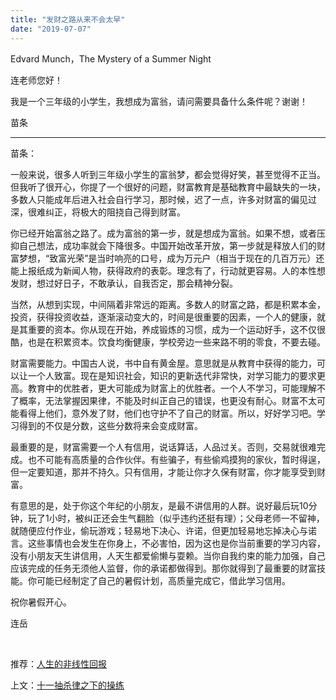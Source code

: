 ```yaml
---
title: "发财之路从来不会太早"
date: "2019-07-07"
---
```


Edvard Munch，The Mystery of a Summer Night

  

连老师您好！

  

我是一个三年级的小学生，我想成为富翁，请问需要具备什么条件呢？谢谢！

苗条

  

* * *

苗条：

一般来说，很多人听到三年级小学生的富翁梦，都会觉得好笑，甚至觉得不正当。但我听了很开心，你提了一个很好的问题，财富教育是基础教育中最缺失的一块，多数人只能成年后进入社会自行学习，那时候，迟了一点，许多对财富的偏见过深，很难纠正，将极大的阻挠自己得到财富。

你已经开始富翁之路了。成为富翁的第一步，就是想成为富翁。如果不想，或者压抑自己想法，成功率就会下降很多。中国开始改革开放，第一步就是释放人们的财富梦想，“致富光荣”是当时响亮的口号，成为万元户（相当于现在的几百万元）还能上报纸成为新闻人物，获得政府的表彰。理念有了，行动就更容易。人的本性想发财，想过好日子，不敢承认，自我否定，那会精神分裂。

当然，从想到实现，中间隔着非常远的距离。多数人的财富之路，都是积累本金，投资，获得投资收益，逐渐滚动变大的，时间是很重要的因素，一个人的健康，就是其重要的资本。你从现在开始，养成锻炼的习惯，成为一个运动好手，这不仅很酷，也是在积累资本。饮食均衡健康，学校旁边一些来路不明的零食，不要去碰。

财富需要能力。中国古人说，书中自有黄金屋。意思就是从教育中获得的能力，可以让一个人致富。现在是知识社会，知识的更新迭代非常快，对学习能力的要求更高。教育中的优胜者，更大可能成为财富上的优胜者。一个人不学习，可能理解不了概率，无法掌握因果律，不能及时纠正自己的错误，也更没有耐心。财富不太可能看得上他们，意外发了财，他们也守护不了自己的财富。所以，好好学习吧。学习得到的不仅是分数，这些分数将来会变成财富。

最重要的是，财富需要一个人有信用，说话算话，人品过关。否则，交易就很难完成。也不可能有高质量的合作伙伴。有些骗子，有些偷鸡摸狗的家伙，暂时得逞，但一定要知道，那并不持久。只有信用，才能让你才久保有财富，你才能享受到财富。

有意思的是，处于你这个年纪的小朋友，是最不讲信用的人群。说好最后玩10分钟，玩了1小时，被纠正还会生气翻脸（似乎违约还挺有理）；父母老师一不留神，就随便应付作业，偷玩游戏；轻易地下决心、许诺，但更加轻易地忘掉决心与诺言。这些事情也会发生在你身上，不必害怕，因为这也是你当前重要的学习内容，没有小朋友天生讲信用，人天生都爱偷懒与耍赖。当你自我约束的能力加强，自己应该完成的任务无须他人监督，你的承诺都做得到。那你就得到了最重要的财富技能。你可能已经制定了自己的暑假计划，高质量完成它，借此学习信用。

祝你暑假开心。

连岳

   

推荐：[人生的非线性回报](http://mp.weixin.qq.com/s?__biz=MjM5NDU0Mjk2MQ==&mid=2651632436&idx=1&sn=b5624772f98250d481a8ce3235da4310&chksm=bd7e372a8a09be3c31584d26820d0120e64649eda170383c5f2509f586502fff27fac389b683&scene=21#wechat_redirect)

上文：[十一抽杀律之下的操练](http://mp.weixin.qq.com/s?__biz=MjM5NDU0Mjk2MQ==&mid=2651634079&idx=1&sn=26011dc086ec96c90e72a4a7460557b5&chksm=bd7e3d818a09b4974df11c1b97659ef98a5626db536d0fda0158671d3bedd0a7c3744750a450&scene=21#wechat_redirect)
